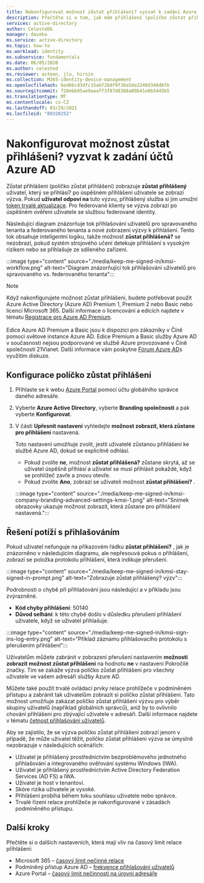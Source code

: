 ```yaml
---
title: Nakonfigurovat možnost zůstat přihlášeni? vyzvat k zadání Azure Active Directory účtů
description: Přečtěte si o tom, jak mám přihlášení (políčko zůstat přihlášeni), které zobrazuje zůstat přihlášeni? vyzvat, jak ji nakonfigurovat na portálu Azure Active Directory a jak řešit problémy s přihlašováním.
services: active-directory
author: CelesteDG
manager: daveba
ms.service: active-directory
ms.topic: how-to
ms.workload: identity
ms.subservice: fundamentals
ms.date: 06/05/2020
ms.author: celested
ms.reviewer: asteen, jlu, hirsin
ms.collection: M365-identity-device-management
ms.openlocfilehash: bed6bc43dfc15abf2bdf9f38a5de2240d348d6fb
ms.sourcegitcommit: f28ebb95ae9aaaff3f87d8388a09b41e0b3445b5
ms.translationtype: MT
ms.contentlocale: cs-CZ
ms.lasthandoff: 03/29/2021
ms.locfileid: "89320252"
---
```

# <a name="configure-the-stay-signed-in-prompt-for-azure-ad-accounts"></a>Nakonfigurovat možnost zůstat přihlášeni? vyzvat k zadání účtů Azure AD

Zůstat přihlášeni (políčko zůstat přihlášeni) zobrazuje **zůstat přihlášený** uživatel, který se přihlásí? po úspěšném přihlášení uživatele se zobrazí výzva. Pokud **uživatel odpoví na** tuto výzvu, přihlášený služba si jim umožní [token trvalé aktualizace](../develop/developer-glossary.md#refresh-token). Pro federované klienty se výzva zobrazí po úspěšném ověření uživatele se službou federované identity.

Následující diagram znázorňuje tok přihlašování uživatelů pro spravovaného tenanta a federovaného tenanta a nové zobrazení výzvy k přihlášení. Tento tok obsahuje inteligentní logiku, takže možnost **zůstat přihlášená?** se nezobrazí, pokud systém strojového učení detekuje přihlášení s vysokým rizikem nebo se přihlašuje ze sdíleného zařízení.

:::image type="content" source="./media/keep-me-signed-in/kmsi-workflow.png" alt-text="Diagram znázorňující tok přihlašování uživatelů pro spravovaného vs. federovaného tenanta":::

> [!NOTE]
> Když nakonfigurujete možnost zůstat přihlášeni, budete potřebovat použít Azure Active Directory (Azure AD) Premium 1, Premium 2 nebo Basic nebo licenci Microsoft 365. Další informace o licencování a edicích najdete v tématu [Registrace pro Azure AD Premium](active-directory-get-started-premium.md).<br><br>Edice Azure AD Premium a Basic jsou k dispozici pro zákazníky v Číně pomocí světové instance Azure AD. Edice Premium a Basic služby Azure AD v současnosti nejsou podporované ve službě Azure provozované v Číně společností 21Vianet. Další informace vám poskytne [Fórum Azure AD](https://feedback.azure.com/forums/169401-azure-active-directory/)s využitím diskuze.

## <a name="configure-kmsi"></a>Konfigurace políčko zůstat přihlášeni

1. Přihlaste se k webu [Azure Portal](https://portal.azure.com/) pomocí účtu globálního správce daného adresáře.
1. Vyberte **Azure Active Directory**, vyberte **Branding společnosti** a pak vyberte **Konfigurovat**.
1. V části **Upřesnit nastavení** vyhledejte **možnost zobrazit, která zůstane pro přihlášení** nastavená.

   Toto nastavení umožňuje zvolit, jestli uživatelé zůstanou přihlášení ke službě Azure AD, dokud se explicitně odhlásí.
   * Pokud zvolíte **ne**, možnost **zůstat přihlášená?** zůstane skrytá, až se uživatel úspěšně přihlásí a uživatel se musí přihlásit pokaždé, když se prohlížeč zavře a znovu otevře.
   * Pokud zvolíte **Ano**, zobrazí se uživateli možnost **zůstat přihlášeni?** .

    :::image type="content" source="./media/keep-me-signed-in/kmsi-company-branding-advanced-settings-kmsi-1.png" alt-text="Snímek obrazovky ukazuje možnost zobrazit, která zůstane pro přihlášení nastavená.":::

## <a name="troubleshoot-sign-in-issues"></a>Řešení potíží s přihlašováním

Pokud uživatel nefunguje na příkazovém řádku **zůstat přihlášeni?** , jak je znázorněno v následujícím diagramu, ale nepřesouvá pokus o přihlášení, zobrazí se položka protokolu přihlášení, která indikuje přerušení.

:::image type="content" source="./media/keep-me-signed-in/kmsi-stay-signed-in-prompt.png" alt-text="Zobrazuje zůstat přihlášený? výzv":::

Podrobnosti o chybě při přihlašování jsou následující a v příkladu jsou zvýrazněné.

* **Kód chyby přihlášení**: 50140
* **Důvod selhání**: k této chybě došlo v důsledku přerušení přihlášení uživatele, když se uživatel přihlašuje.

:::image type="content" source="./media/keep-me-signed-in/kmsi-sign-ins-log-entry.png" alt-text="Příklad záznamu přihlašovacího protokolu s přerušením přihlášení":::

Uživatelům můžete zabránit v zobrazení přerušení nastavením **možnosti zobrazit možnost zůstat přihlášeni** na hodnotu **ne** v nastavení Pokročilé značky. Tím se zakáže výzva políčko zůstat přihlášeni pro všechny uživatele ve vašem adresáři služby Azure AD.

Můžete také použít trvalé ovládací prvky relace prohlížeče v podmíněném přístupu a zabránit tak uživatelům zobrazit si políčko zůstat přihlášeni. Tato možnost umožňuje zakázat políčko zůstat přihlášeni výzvu pro výběr skupiny uživatelů (například globálních správců), aniž by to ovlivnilo chování přihlášení pro zbývající uživatele v adresáři. Další informace najdete v tématu [četnost přihlašování uživatelů](../conditional-access/howto-conditional-access-session-lifetime.md). 

Aby se zajistilo, že se výzva políčko zůstat přihlášeni zobrazí jenom v případě, že může uživatel těžit, políčko zůstat přihlášeni výzva se úmyslně nezobrazuje v následujících scénářích:

* Uživatel je přihlášený prostřednictvím bezproblémového jednotného přihlašování a integrovaného ověřování systému Windows (IWA).
* Uživatel je přihlášený prostřednictvím Active Directory Federation Services (AD FS) a IWA.
* Uživatel je host v tenantovi.
* Skóre rizika uživatele je vysoké.
* Přihlášení probíhá během toku souhlasu uživatele nebo správce.
* Trvalé řízení relace prohlížeče je nakonfigurované v zásadách podmíněného přístupu.

## <a name="next-steps"></a>Další kroky

Přečtěte si o dalších nastaveních, která mají vliv na časový limit relace přihlášení:

* Microsoft 365 – [časový limit nečinné relace](/sharepoint/sign-out-inactive-users)
* Podmíněný přístup Azure AD – [frekvence přihlašování uživatelů](../conditional-access/howto-conditional-access-session-lifetime.md)
* Azure Portal – [časový limit nečinnosti na úrovni adresáře](../../azure-portal/set-preferences.md#change-the-directory-timeout-setting-admin)